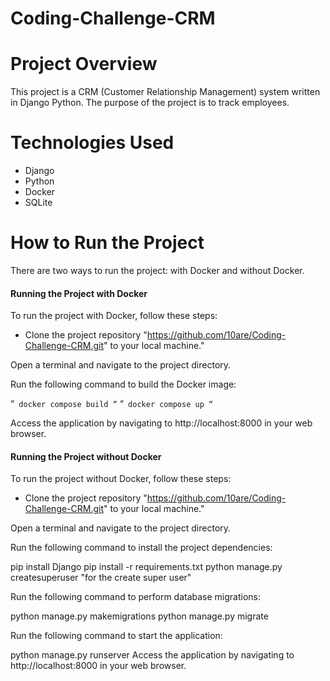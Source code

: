 # Coding-Challenge-CRM

# Project Overview
This project is a CRM (Customer Relationship Management) system written in Django Python. The purpose of the project is to track employees.

# Technologies Used
- Django
- Python
- Docker
- SQLite
# How to Run the Project
There are two ways to run the project: with Docker and without Docker.

#### Running the Project with Docker
To run the project with Docker, follow these steps:

- Clone the project repository "https://github.com/10are/Coding-Challenge-CRM.git" to your local machine."

Open a terminal and navigate to the project directory.

Run the following command to build the Docker image:

“` docker compose build “`
“` docker compose up “`

Access the application by navigating to http://localhost:8000 in your web browser.
#### Running the Project without Docker
To run the project without Docker, follow these steps:

- Clone the project repository "https://github.com/10are/Coding-Challenge-CRM.git" to your local machine."

Open a terminal and navigate to the project directory.

Run the following command to install the project dependencies:

pip install Django
pip install -r requirements.txt
python manage.py createsuperuser  "for the create super user"

Run the following command to perform database migrations:

python manage.py makemigrations
python manage.py migrate

Run the following command to start the application:

python manage.py runserver
Access the application by navigating to http://localhost:8000 in your web browser.


